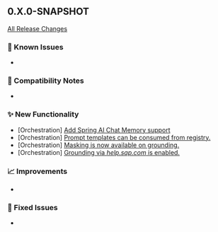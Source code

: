 ## 0.X.0-SNAPSHOT

[All Release Changes](https://github.com/SAP/ai-sdk-java/releases/)

### 🚧 Known Issues

-

### 🔧 Compatibility Notes

-

### ✨ New Functionality

- [Orchestration] [Add Spring AI Chat Memory support](https://github.com/SAP/ai-sdk-java/tree/main/docs/guides/SPRING_AI_INTEGRATION.md#chat-memory)
- [Orchestration] [Prompt templates can be consumed from registry.](https://github.com/SAP/ai-sdk-java/tree/main/docs/guides/ORCHESTRATION_CHAT_COMPLETION.md#Chat-completion-with-Templates)
- [Orchestration] [Masking is now available on grounding.](https://github.com/SAP/ai-sdk-java/tree/main/docs/guides/ORCHESTRATION_CHAT_COMPLETION.md#mask-grounding)
- [Orchestration] [Grounding via *help.sap.com* is enabled.](https://github.com/SAP/ai-sdk-java/tree/main/docs/guides/ORCHESTRATION_CHAT_COMPLETION.md#grounding)

### 📈 Improvements

-

### 🐛 Fixed Issues

- 
